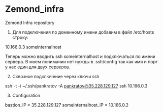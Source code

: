 # Zemond_infra
Zemond Infra repository

1. Для подключения по доменному имени добавим в файл /etc/hosts строку:

10.166.0.3 someinternalhost

Теперь можно вводить ssh someinternalhost и подключаться по имени сервера.
В моем понимании нет нужды в .ssh/config так как имя и порт у нас един для двух серверов.

2. Сквозное подключение через ключи ssh

ssh -t -i ~/.ssh/pankratov -A pankratov@35.228.129.127 ssh 10.166.0.3

3. Configuration

bastion_IP = 35.228.129.127 
someinternalhost_IP = 10.166.0.3
